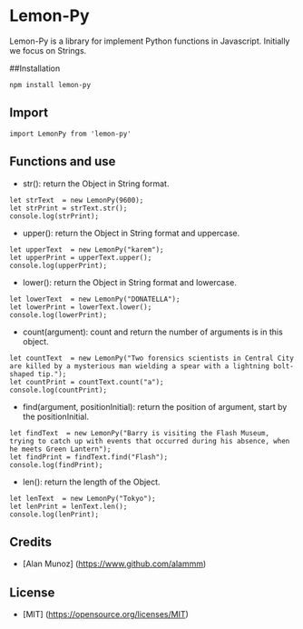 # Lemon-Py

Lemon-Py is a library for implement Python functions in Javascript. 
Initially we focus on Strings.


##Installation

```
npm install lemon-py
```


## Import

```
import LemonPy from 'lemon-py'
```


## Functions and use

- str(): return the Object in String format.

```
let strText  = new LemonPy(9600);
let strPrint = strText.str();
console.log(strPrint);
```

- upper(): return the Object in String format and uppercase.

```
let upperText  = new LemonPy("karem");
let upperPrint = upperText.upper();
console.log(upperPrint);
```

- lower(): return the Object in String format and lowercase.

```
let lowerText  = new LemonPy("DONATELLA");
let lowerPrint = lowerText.lower();
console.log(lowerPrint);
```

- count(argument): count and return the number of arguments is in this object.

```
let countText  = new LemonPy("Two forensics scientists in Central City are killed by a mysterious man wielding a spear with a lightning bolt-shaped tip.");
let countPrint = countText.count("a");
console.log(countPrint);
```

- find(argument, positionInitial): return the position of argument, start by the positionInitial.

```
let findText  = new LemonPy("Barry is visiting the Flash Museum, trying to catch up with events that occurred during his absence, when he meets Green Lantern");
let findPrint = findText.find("Flash");
console.log(findPrint);
```

- len(): return the length of the Object.

```
let lenText  = new LemonPy("Tokyo");
let lenPrint = lenText.len();
console.log(lenPrint);
```


## Credits
- [Alan Munoz] (https://www.github.com/alammm)


## License

- [MIT] (https://opensource.org/licenses/MIT)
